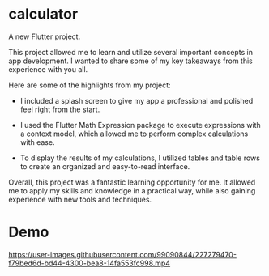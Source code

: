 # calculator

A new Flutter project.

This project allowed me to learn and utilize several important concepts in app development. I wanted to share some of my key takeaways from this experience with you all.

Here are some of the highlights from my project:

- I included a splash screen to give my app a professional and polished feel right from the start.

- I used the Flutter Math Expression package to execute expressions with a context model, which allowed me to perform complex calculations with ease.

- To display the results of my calculations, I utilized tables and table rows to create an organized and easy-to-read interface.

Overall, this project was a fantastic learning opportunity for me. It allowed me to apply my skills and knowledge in a practical way, while also gaining experience with new tools and techniques.

# Demo


https://user-images.githubusercontent.com/99090844/227279470-f79bed6d-bd44-4300-bea8-14fa553fc998.mp4
